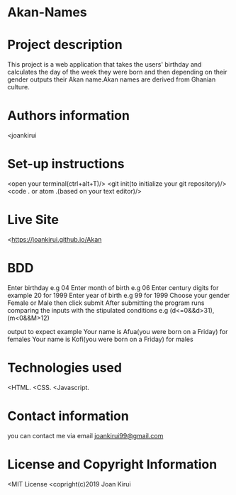 # Akan-Names
# Project description
This project is a web application that takes the users' birthday and calculates the day of the week they were born and then depending on their gender outputs their Akan name.Akan names are derived from Ghanian culture. 

# Authors information
<joankirui
# Set-up instructions
<open your terminal(ctrl+alt+T)/>
<cd Documents/>
<cd AKan/>
<git init(to initialize your git repository)/>
<code . or atom .(based on your text editor)/>
# Live Site
<https://joankirui.github.io/Akan
# BDD
 Enter birthday e.g 04
 Enter month of birth e.g 06
 Enter century digits for example 20 for 1999
 Enter year of birth e.g 99 for 1999
 Choose your gender Female or Male then click submit
 After submitting the program runs comparing the inputs with the stipulated conditions e.g (d<=0&&d>31),(m<0&&M>12)
 
 output to expect example Your name is Afua(you were born on a Friday) for females
 Your name is Kofi(you were born on a Friday) for males
# Technologies used
<HTML.
<CSS.
<Javascript.
# Contact information
you can contact me via email joankirui99@gmail.com
# License and Copyright Information
<MIT License
<copright(c)2019 Joan Kirui
